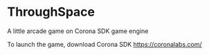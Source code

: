 # ThroughSpace
A little arcade game on Corona SDK game engine

To launch the game, download Corona SDK https://coronalabs.com/ 
